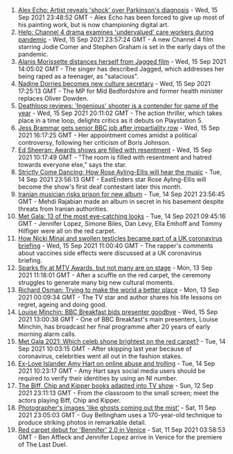 1. [Alex Echo: Artist reveals 'shock' over Parkinson's diagnosis](https://www.bbc.co.uk/news/entertainment-arts-58473948?at_medium=RSS&at_campaign=KARANGA) - Wed, 15 Sep 2021 23:48:52 GMT - Alex Echo has been forced to give up most of his painting work, but is now championing digital art.
2. [Help: Channel 4 drama examines 'undervalued' care workers during pandemic](https://www.bbc.co.uk/news/entertainment-arts-58537568?at_medium=RSS&at_campaign=KARANGA) - Wed, 15 Sep 2021 23:57:24 GMT - A new Channel 4 film starring Jodie Comer and Stephen Graham is set in the early days of the pandemic.
3. [Alanis Morissette distances herself from Jagged film](https://www.bbc.co.uk/news/entertainment-arts-58571545?at_medium=RSS&at_campaign=KARANGA) - Wed, 15 Sep 2021 14:05:02 GMT - The singer has described Jagged, which addresses her being raped as a teenager, as "salacious".
4. [Nadine Dorries becomes new culture secretary](https://www.bbc.co.uk/news/entertainment-arts-58575177?at_medium=RSS&at_campaign=KARANGA) - Wed, 15 Sep 2021 17:25:13 GMT - The MP for Mid Bedfordshire and former health minister replaces Oliver Dowden.
5. [Deathloop reviews: 'Ingenious' shooter is a contender for game of the year](https://www.bbc.co.uk/news/entertainment-arts-58571363?at_medium=RSS&at_campaign=KARANGA) - Wed, 15 Sep 2021 20:11:02 GMT - The action thriller, which takes place in a time loop, delights critics as it debuts on Playstation 5.
6. [Jess Brammar gets senior BBC job after impartiality row](https://www.bbc.co.uk/news/entertainment-arts-58571554?at_medium=RSS&at_campaign=KARANGA) - Wed, 15 Sep 2021 16:17:25 GMT - Her appointment comes amidst a political controversy, following her criticism of Boris Johnson.
7. [Ed Sheeran: Awards shows are filled with resentment](https://www.bbc.co.uk/news/entertainment-arts-58569700?at_medium=RSS&at_campaign=KARANGA) - Wed, 15 Sep 2021 10:17:49 GMT - "The room is filled with resentment and hatred towards everyone else," says the star.
8. [Strictly Come Dancing: How Rose Ayling-Ellis will hear the music](https://www.bbc.co.uk/news/entertainment-arts-57867412?at_medium=RSS&at_campaign=KARANGA) - Tue, 14 Sep 2021 23:56:13 GMT - EastEnders star Rose Ayling-Ellis will become the show's first deaf contestant later this month.
9. [Iranian musician risks prison for new album](https://www.bbc.co.uk/news/entertainment-arts-58557984?at_medium=RSS&at_campaign=KARANGA) - Tue, 14 Sep 2021 23:56:45 GMT - Mehdi Rajabian made an album in secret in his basement despite threats from Iranian authorities.
10. [Met Gala: 13 of the most eye-catching looks](https://www.bbc.co.uk/news/entertainment-arts-58537575?at_medium=RSS&at_campaign=KARANGA) - Tue, 14 Sep 2021 09:45:16 GMT - Jennifer Lopez, Simone Biles, Dan Levy, Ella Emhoff and Tommy Hilfiger were all on the red carpet.
11. [How Nicki Minaj and swollen testicles became part of a UK coronavirus briefing](https://www.bbc.co.uk/news/newsbeat-58571353?at_medium=RSS&at_campaign=KARANGA) - Wed, 15 Sep 2021 11:00:40 GMT - The rapper's comments about vaccines side effects were discussed at a UK coronavirus briefing.
12. [Sparks fly at MTV Awards, but not many are on stage](https://www.bbc.co.uk/news/entertainment-arts-58543114?at_medium=RSS&at_campaign=KARANGA) - Mon, 13 Sep 2021 11:18:01 GMT - After a scuffle on the red carpet, the ceremony struggles to generate many big new cultural moments.
13. [Richard Osman: Trying to make the world a better place](https://www.bbc.co.uk/news/entertainment-arts-58427561?at_medium=RSS&at_campaign=KARANGA) - Mon, 13 Sep 2021 00:09:34 GMT - The TV star and author shares his life lessons on regret, ageing and doing good.
14. [Louise Minchin: BBC Breakfast bids presenter goodbye](https://www.bbc.co.uk/news/entertainment-arts-58574340?at_medium=RSS&at_campaign=KARANGA) - Wed, 15 Sep 2021 13:00:38 GMT - One of BBC Breakfast's main presenters, Louise Minchin, has broadcast her final programme after 20 years of early morning alarm calls.
15. [Met Gala 2021: Which celeb shone brightest on the red carpet?](https://www.bbc.co.uk/news/entertainment-arts-58555511?at_medium=RSS&at_campaign=KARANGA) - Tue, 14 Sep 2021 10:03:15 GMT - After skipping last year because of coronavirus, celebrities went all out in the fashion stakes.
16. [Ex-Love Islander Amy Hart on online abuse and trolling](https://www.bbc.co.uk/news/uk-politics-58559164?at_medium=RSS&at_campaign=KARANGA) - Tue, 14 Sep 2021 10:23:17 GMT - Amy Hart says social media users should be required to verify their identities by using an NI number.
17. [The Biff, Chip and Kipper books adapted into TV show](https://www.bbc.co.uk/news/entertainment-arts-58506089?at_medium=RSS&at_campaign=KARANGA) - Sun, 12 Sep 2021 23:11:13 GMT - From the classroom to the small screen; meet the actors playing Biff, Chip and Kipper.
18. [Photographer's images 'like ghosts coming out the mist'](https://www.bbc.co.uk/news/uk-england-bristol-58505275?at_medium=RSS&at_campaign=KARANGA) - Sat, 11 Sep 2021 23:05:03 GMT - Guy Bellingham uses a 170-year-old technique to produce striking photos in remarkable detail.
19. [Red carpet debut for 'Bennifer' 2.0 in Venice](https://www.bbc.co.uk/news/entertainment-arts-58527312?at_medium=RSS&at_campaign=KARANGA) - Sat, 11 Sep 2021 03:58:53 GMT - Ben Affleck and Jennifer Lopez arrive in Venice for the premiere of The Last Duel.
